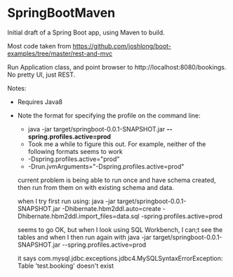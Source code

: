 SpringBootMaven
===============
Initial draft of a Spring Boot app, using Maven to build.

Most code taken from https://github.com/joshlong/boot-examples/tree/master/rest-and-mvc

Run Application class, and point browser to http://localhost:8080/bookings. No pretty UI, just REST.

Notes:
* Requires Java8
* Note the format for specifying the profile on the command line:
  * java -jar target/springboot-0.0.1-SNAPSHOT.jar **--spring.profiles.active=prod**
  * Took me a while to figure this out. For example, neither of the following formats seems to work
  *  -Dspring.profiles.active="prod"
  *  -Drun.jvmArguments="-Dspring.profiles.active=prod"
  
  
  current problem is being able to run once and have schema created,
  then run from them on with existing schema and data.
  
  when I try first run using:
  java  -jar target/springboot-0.0.1-SNAPSHOT.jar -Dhibernate.hbm2ddl.auto=create -Dhibernate.hbm2ddl.import_files=data.sql -spring.profiles.active=prod
  
  seems to go OK, but when I look using SQL Workbench, I can;t see the tables
  and when I then run again with 
  java  -jar target/springboot-0.0.1-SNAPSHOT.jar --spring.profiles.active=prod
  
  it says
  com.mysql.jdbc.exceptions.jdbc4.MySQLSyntaxErrorException: Table 'test.booking' doesn't exist
  
  
